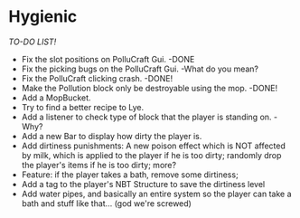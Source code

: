 Hygienic
========


*TO-DO LIST!* 

- Fix the slot positions on PolluCraft Gui. -DONE
- Fix the picking bugs on the PolluCraft Gui. -What do you mean?
- Fix the PolluCraft clicking crash. -DONE!
- Make the Pollution block only be destroyable using the mop. -DONE!
- Add a MopBucket.
- Try to find a better recipe to Lye.
- Add a listener to check type of block that the player is standing on. -Why?
- Add a new Bar to display how dirty the player is.
- Add dirtiness punishments: A new poison effect which is NOT affected by milk, which is applied to the player if he is too dirty; randomly drop the player's items if he is too dirty; more?
- Feature: if the player takes a bath, remove some dirtiness;
- Add a tag to the player's NBT Structure to save the dirtiness level
- Add water pipes, and basically an entire system so the player can take a bath and stuff like that... (god we're screwed)
